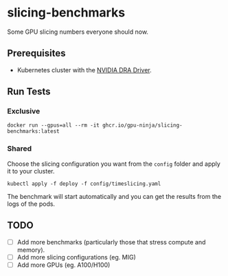 # slicing-benchmarks

Some GPU slicing numbers everyone should now.

## Prerequisites

* Kubernetes cluster with the [NVIDIA DRA Driver](https://gitlab.com/nvidia/cloud-native/k8s-dra-driver).

## Run Tests

### Exclusive

```shell
docker run --gpus=all --rm -it ghcr.io/gpu-ninja/slicing-benchmarks:latest
```

### Shared

Choose the slicing configuration you want from the `config` folder and apply it to your cluster.

```shell
kubectl apply -f deploy -f config/timeslicing.yaml
```

The benchmark will start automatically and you can get the results from the logs of the pods.

## TODO

* [ ] Add more benchmarks (particularly those that stress compute and memory).
* [ ] Add more slicing configurations (eg. MIG)
* [ ] Add more GPUs (eg. A100/H100)